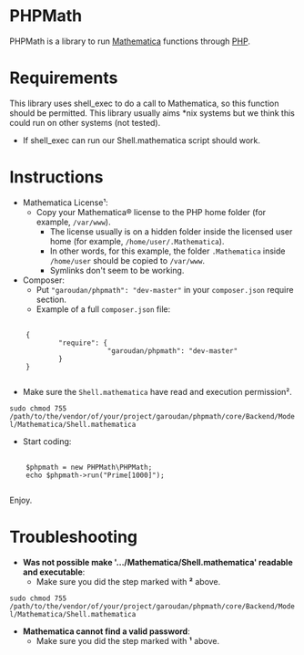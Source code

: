 PHPMath
=======

PHPMath is a library to run [Mathematica][1] functions through [PHP][2].

Requirements
============

This library uses shell_exec to do a call to Mathematica, so this function should be permitted.
This library usually aims *nix systems but we think this could run on other systems (not tested).
- If shell_exec can run our Shell.mathematica script should work.

Instructions
============

- Mathematica License¹:
    - Copy your Mathematica® license to the PHP home folder (for example, 
        `/var/www`).
        - The license usually is on a hidden folder inside the licensed user
            home (for example, `/home/user/.Mathematica`).
        - In other words, for this example, the folder `.Mathematica` inside 
            `/home/user` should be copied to `/var/www`.
        - Symlinks don't seem to be working.
- Composer:
    - Put `"garoudan/phpmath": "dev-master"` in your `composer.json` require section.
    - Example of a full `composer.json` file:
<pre>
    <code>
    {
            "require": {
                        "garoudan/phpmath": "dev-master"
            }
    }
    </code>
</pre>
- Make sure the `Shell.mathematica` have read and execution permission².

`sudo chmod 755 /path/to/the/vendor/of/your/project/garoudan/phpmath/core/Backend/Model/Mathematica/Shell.mathematica`
- Start coding:
<pre>
    <code>
    $phpmath = new PHPMath\PHPMath;
    echo $phpmath->run("Prime[1000]");
    </code>
</pre>
Enjoy.

Troubleshooting
===============

- **Was not possible make '.../Mathematica/Shell.mathematica' readable and executable**:
    - Make sure you did the step marked with **²** above.

`sudo chmod 755 /path/to/the/vendor/of/your/project/garoudan/phpmath/core/Backend/Model/Mathematica/Shell.mathematica`
- **Mathematica cannot find a valid password**:
    - Make sure you did the step marked with **¹** above.

[1]: http://www.wolfram.com/mathematica/
[2]: http://php.net/
